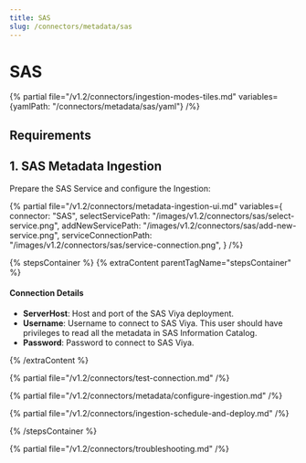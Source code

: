 ```yaml
---
title: SAS
slug: /connectors/metadata/sas
---
```


# SAS

{% partial file="/v1.2/connectors/ingestion-modes-tiles.md" variables={yamlPath: "/connectors/metadata/sas/yaml"} /%}

## Requirements

## 1. SAS Metadata Ingestion

Prepare the SAS Service and configure the Ingestion:

{% partial 
  file="/v1.2/connectors/metadata-ingestion-ui.md" 
  variables={
    connector: "SAS", 
    selectServicePath: "/images/v1.2/connectors/sas/select-service.png",
    addNewServicePath: "/images/v1.2/connectors/sas/add-new-service.png",
    serviceConnectionPath: "/images/v1.2/connectors/sas/service-connection.png",
} 
/%}

{% stepsContainer %}
{% extraContent parentTagName="stepsContainer" %}

#### Connection Details

- **ServerHost**: Host and port of the SAS Viya deployment.
- **Username**: Username to connect to SAS Viya. This user should have privileges to read all the metadata in SAS Information Catalog.
- **Password**: Password to connect to SAS Viya.

{% /extraContent %}

{% partial file="/v1.2/connectors/test-connection.md" /%}

{% partial file="/v1.2/connectors/metadata/configure-ingestion.md" /%}

{% partial file="/v1.2/connectors/ingestion-schedule-and-deploy.md" /%}

{% /stepsContainer %}

{% partial file="/v1.2/connectors/troubleshooting.md" /%}
